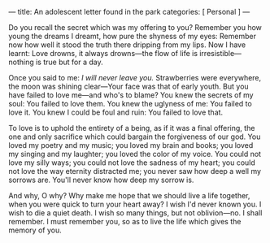 —
title: An adolescent letter found in the park
categories: [ Personal ]
—

Do you recall the secret which was my offering to you?
Remember you how young the dreams I dreamt, how pure the
shyness of my eyes: Remember now how well it stood the truth
there dripping from my lips. Now I have learnt: Love drowns, it
always drowns—the flow of life is irresistible—nothing is
true but for a day.

Once you said to me: *I will never leave you.*
Strawberries were everywhere, the moon was shining clear—Your
face was that of early youth. But you have failed to love
me—and who's to blame? You knew the secrets of my soul: You
failed to love them. You knew the uglyness of me: You failed to
love it. You knew I could be foul and ruin: You failed to love
that.

To love is to uphold the entirety of a being, as if it was a
final offering, the one and only sacrifice which could bargain
the forgiveness of our god. You loved my poetry and my music;
you loved my brain and books; you loved my singing and my
laughter; you loved the color of my voice. You could not love
my silly ways; you could not love the sadness of my heart; you
could not love the way eternity distracted me; you never saw
how deep a well my sorrows are. You'll never know how deep my
sorrow is.

And why, O why? Why make me hope that we should live a life
together, when you were quick to turn your heart away? I wish
I'd never known you. I wish to die a quiet death. I wish so
many things, but not oblivion—no. I shall remember. I must
remember you, so as to live the life which gives the memory of
you. 
